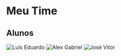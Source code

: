 # Meu Time
## Alunos
![Luís Eduardo](https://avatars.githubusercontent.com/u/30378266?v=4) ![Alex Gabriel](https://avatars.githubusercontent.com/u/48251728?v=4) ![José Vitor](https://avatars.githubusercontent.com/u/43173012?v=4) 
